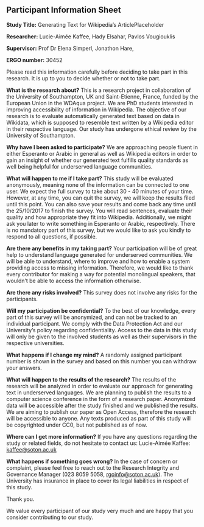 ## Participant Information Sheet

**Study Title:** Generating Text for Wikipedia’s ArticlePlaceholder

**Researcher:** Lucie-Aimée Kaffee, Hady Elsahar, Pavlos Vougiouklis

**Supervisor:** Prof Dr Elena Simperl, Jonathon Hare, 

**ERGO number:** 30452

Please read this information carefully before deciding to take part in this research.  It is up to you to decide whether or not to take part.

**What is the research about?**
This is a research project in collaboration of the University of Southampton, UK and Saint-Etienne, France, funded by the European Union in the WDAqua project. We are PhD students interested in improving accessibility of information in Wikipedia. The objective of our research is to evaluate automatically generated text based on data in Wikidata, which is supposed to resemble text written by a Wikipedia editor in their respective language. Our study has undergone ethical review by the University of Southampton.

**Why have I been asked to participate?**
We are approaching people fluent in either Esperanto or Arabic in general as well as Wikipedia editors in order to gain an insight of whether our generated text fulfills quality standards as well being helpful for underserved language communities. 

**What will happen to me if I take part?**
This study will be evaluated anonymously, meaning none of the information can be connected to one user. We expect the full survey to take about 30 - 40 minutes of your time. However, at any time, you can quit the survey, we will keep the results filed until this point. You can also save your results and come back any time until the 25/10/2017 to finish the survey. You will read sentences, evaluate their quality and how appropriate they fit into Wikipedia. Additionally, we might ask you later to write something in Esperanto or Arabic, respectively. There is no mandatory part of this survey, but we would like to ask you kindly to respond to all questions, if possible.

**Are there any benefits in my taking part?**
Your participation will be of great help to understand language generated for underserved communities. We will be able to understand, where to improve and how to enable a system providing access to missing information. Therefore, we would like to thank every contributor for making a way for potential monolingual speakers, that wouldn’t be able to access the information otherwise. 

**Are there any risks involved?**
This survey does not involve any risks for the participants. 

**Will my participation be confidential?**
To the best of our knowledge, every part of this survey will be anonymized, and can not be tracked to an individual participant. We comply with the Data Protection Act and our University’s policy regarding confidentiality. Access to the data in this study will only be given to the involved students as well as their supervisors in the respective universities. 

**What happens if I change my mind?**
A randomly assigned participant number is shown in the survey and based on this number you can withdraw your answers.

**What will happen to the results of the research?**
The results of the research will be analyzed in order to evaluate our approach for generating text in underserved languages. We are planning to publish the results to a computer science conference in the form of a research paper. Anonymized data will be accessible after the study finished and we published the results. We are aiming to publish our paper as Open Access, therefore the research will be accessible to anyone. Any texts produced as part of this study will be copyrighted under CC0, but not published as of now.

**Where can I get more information?**
If you have any questions regarding the study or related fields, do not hesitate to contact us:
Lucie-Aimée Kaffee:  kaffee@soton.ac.uk

**What happens if something goes wrong?**
In the case of concern or complaint, please feel free to reach out to the Research Integrity and Governance Manager (023 8059 5058,  rgoinfo@soton.ac.uk). The University has insurance in place to cover its legal liabilities in respect of this study.

Thank you.

We value every participant of our study very much and are happy that you consider contributing to our study. 

